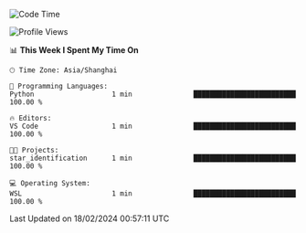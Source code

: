 <!--START_SECTION:waka-->
![Code Time](http://img.shields.io/badge/Code%20Time-1%2C514%20hrs%2023%20mins-blue)

![Profile Views](http://img.shields.io/badge/Profile%20Views-0-blue)

📊 **This Week I Spent My Time On** 

```text
🕑︎ Time Zone: Asia/Shanghai

💬 Programming Languages: 
Python                   1 min               █████████████████████████   100.00 % 

🔥 Editors: 
VS Code                  1 min               █████████████████████████   100.00 % 

🐱‍💻 Projects: 
star_identification      1 min               █████████████████████████   100.00 % 

💻 Operating System: 
WSL                      1 min               █████████████████████████   100.00 % 
```


 Last Updated on 18/02/2024 00:57:11 UTC
<!--END_SECTION:waka-->